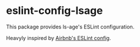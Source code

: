 # eslint-config-lsage

This package provides ls-age's ESLint configuration.

Heavyly inspired by [Airbnb's ESLint config](https://github.com/airbnb/javascript).
